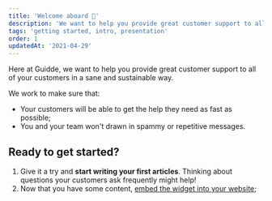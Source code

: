 ```yaml
---
title: 'Welcome aboard 👋'
description: 'We want to help you provide great customer support to all of your customers in a sane and sustainable way.'
tags: 'getting started, intro, presentation'
order: 1
updatedAt: '2021-04-29'
---
```


Here at Guidde, we want to help you provide great customer support to all of your customers in a sane and sustainable way.

We work to make sure that:

- Your customers will be able to get the help they need as fast as possible;
- You and your team won't drawn in spammy or repetitive messages.

## Ready to get started?

1. Give it a try and **start writing your first articles**. Thinking about questions your customers ask frequently might help!
2. Now that you have some content, [embed the widget into your website](//#);
